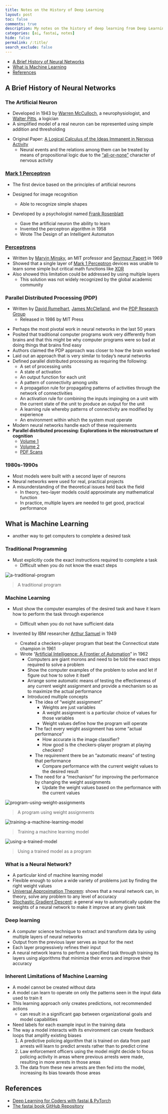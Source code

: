 ```yaml
---
title: Notes on the History of Deep Learning
layout: post
toc: false
comments: true
description: My notes on the history of deep learning from Deep Learning for Coders with fastai & PyTorch
categories: [ai, fastai, notes]
hide: false
permalink: /:title/
search_exclude: false
---
```




* [A Brief History of Neural Networks](#a-brief-history-of-neural-networks)
* [What is Machine Learning](#what-is-machine-learning)
* [References](#references)



## A Brief History of Neural Networks

### The Artificial Neuron

* Developed in 1943 by [Warren McCulloch](https://en.wikipedia.org/wiki/Warren_Sturgis_McCulloch), a neurophysiologist, and [Walter Pitts](https://en.wikipedia.org/wiki/Walter_Pitts), a logician
* A simplified model of a real neuron can be represented using simple addition and thresholding

- Original Paper: [A Logical Calculus of the Ideas Immanent in Nervous Activity](https://www.cs.cmu.edu/~./epxing/Class/10715/reading/McCulloch.and.Pitts.pdf)
    - Neural events and the relations among them can be treated by means of propositional logic due to the [“all-or-none”](https://en.wikipedia.org/wiki/All-or-none_law) character of nervous activity

### [Mark 1 Perceptron](https://en.wikipedia.org/wiki/Perceptron#History)

- The first device based on the principles of artificial neurons
- Designed for image recognition
  - Able to recognize simple shapes

- Developed by a psychologist named [Frank Rosenblatt](https://en.wikipedia.org/wiki/Frank_Rosenblatt)
  - Gave the artificial neuron the ability to learn
  - Invented the perceptron algorithm in 1958
  - Wrote The Design of an Intelligent Automaton


### [Perceptrons](https://en.wikipedia.org/wiki/Perceptrons_(book))

- Written by [Marvin Minsky](https://en.wikipedia.org/wiki/Marvin_Minsky), an MIT professor and [Seymour Papert](https://en.wikipedia.org/wiki/Seymour_Papert) in 1969
- Showed that a single layer of [Mark 1 Perceptron](https://en.wikipedia.org/wiki/Perceptron#History) devices was unable to learn some simple but critical math functions like [XOR](https://en.wikipedia.org/wiki/XOR_gate)
- Also showed this limitation could be addressed by using multiple layers
    - This solution was not widely recognized by the global academic community

### Parallel Distributed Processing (PDP)

* Written by [David Rumelhart](https://en.wikipedia.org/wiki/David_Rumelhart), [James McClelland](https://en.wikipedia.org/wiki/James_McClelland_(psychologist)), and the [PDP Research Group](https://mitpress.mit.edu/contributors/pdp-research-group)
  - Released in 1986 by MIT Press


- Perhaps the most pivotal work in neural networks in the last 50 years
- Posited that traditional computer programs work very differently from brains and that this might be why computer programs were so bad at doing things that brains find easy
- Authors claimed the PDP approach was closer to how the brain worked
- Laid out an approach that is very similar to today’s neural networks
- Defined parallel distributed processing as requiring the following:
    - A set of processing units
    - A state of activation
    - An output function for each unit
    - A pattern of connectivity among units
    - A propagation rule for propagating patterns of activities through the network of connectivities
    - An activation rule for combining the inputs impinging on a unit with the current state of the unit to produce an output for the unit
    - A learning rule whereby patterns of connectivity are modified by experience
    - An environment within which the system must operate
- Modern neural networks handle each of these requirements
- **Parallel distributed processing: Explorations in the microstructure of cognition**
    - [Volume 1](https://mitpress.mit.edu/books/parallel-distributed-processing-volume-1)
    - [Volume 2](https://mitpress.mit.edu/books/parallel-distributed-processing-volume-2)
    - [PDF Scans](https://stanford.edu/~jlmcc/papers/PDP/)


### 1980s-1990s

- Most models were built with a second layer of neurons
- Neural networks were used for real, practical projects
- A misunderstanding of the theoretical issues held back the field
    - In theory, two-layer models could approximate any mathematical function
    - In practice, multiple layers are needed to get good, practical performance



## What is Machine Learning

* another way to get computers to complete a desired task

### Traditional Programming

* Must explicitly code the exact instructions required to complete a task
  * Difficult when you do not know the exact steps


![a-traditional-program](../images/notes-fastai-book/chapter-1/a-traditional-program.png)

> A traditional program



### Machine Learning

* Must show the computer examples of the desired task and have it learn how to perform the task through experience

  * Difficult when you do not have sufficient data

* Invented by IBM researcher [Arthur Samuel](https://en.wikipedia.org/wiki/Arthur_Samuel) in 1949

  - Created a checkers-player program that beat the Connecticut state champion in 1961
  - Wrote “[Artificial Intelligence: A Frontier of Automation](https://journals.sagepub.com/doi/abs/10.1177/000271626234000103)” in 1962
    - Computers are giant morons and need to be told the exact steps required to solve a problem
    - Show the computer examples of the problem to solve and let if figure out how to solve it itself
    - Arrange some automatic means of testing the effectiveness of any current weight assignment and provide a mechanism so as to maximize the actual performance
    - Introduced multiple concepts
      - The idea of “weight assignment”
        - Weights are just variables
        - A weight assignment is a particular choice of values for those variables
        - Weight values define how the program will operate
      - The fact every weight assignment has some “actual performance”
        - How accurate is the image classifier?
        - How good is the checkers-player program at playing checkers?
      - The requirement there be an “automatic means” of testing that performance
        - Compare performance with the current weight values to the desired result
      - The need for a “mechanism” for improving the performance by changing the weight assignments
        - Update the weight values based on the performance with the current values

  

![program-using-weight-assignments](../images/notes-fastai-book/chapter-1/program-using-weight-assignments.png)


> A program using weight assignments

![training-a-machine-learning-model](../images/notes-fastai-book/chapter-1/training-a-machine-learning-model.png)


> Training a machine learning model

![using-a-trained-model](../images/notes-fastai-book/chapter-1/using-a-trained-model.png)


> Using a trained model as a program



### What is a Neural Network?

- A particular kind of machine learning model
- Flexible enough to solve a wide variety of problems just by finding the right weight values
- [Universal Approximation Theorem](https://en.wikipedia.org/wiki/Universal_approximation_theorem): shows that a neural network can, in theory, solve any problem to any level of accuracy
- [Stochastic Gradient Descent](https://en.wikipedia.org/wiki/Stochastic_gradient_descent): a general way to automatically update the weights of a neural network to make it improve at any given task



### Deep learning

- A computer science technique to extract and transform data by using multiple layers of neural networks
- Output from the previous layer serves as input for the next
- Each layer progressively refines their input
- A neural network learns to perform a specified task through training its layers using algorithms that minimize their errors and improve their accuracy




### Inherent Limitations of Machine Learning

- A model cannot be created without data
- A model can learn to operate on only the patterns seen in the input data used to train it
- This learning approach only creates predictions, not recommended actions
    - can result in a significant gap between organizational goals and model capabilities
- Need labels for each example input in the training data
- The way a model interacts with its environment can create feedback loops that amplify existing biases
    1. A predictive policing algorithm that is trained on data from past arrests will learn to predict arrests rather than to predict crime
    2. Law enforcement officers using the model might decide to focus policing activity in areas where previous arrests were made, resulting in more arrests in those areas
    3. The data from these new arrests are then fed into the model, increasing its bias towards those areas



## References

* [Deep Learning for Coders with fastai & PyTorch](https://www.oreilly.com/library/view/deep-learning-for/9781492045519/)
* [The fastai book GitHub Repository](https://github.com/fastai/fastbook)